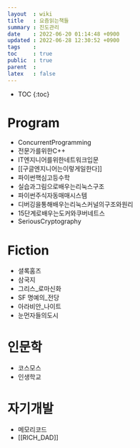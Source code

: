 ```yaml
---
layout  : wiki
title   : 요즘읽는책들
summary : 진도관리
date    : 2022-06-20 01:14:48 +0900
updated : 2022-06-28 12:30:52 +0900
tags    : 
toc     : true
public  : true
parent  : 
latex   : false
---
```

* TOC
{:toc}

# **Program**
* ConcurrentProgramming
* 전문가를위한C++
* IT엔지니어를위한네트워크입문
* [[구글엔지니어는이렇게일한다]]
* 파이썬핵심고등수학
* 실습과그림으로배우는리눅스구조
* 파이썬주식자동매매시스템
* 디버깅을통해배우는리눅스커널의구조와원리
* 15단계로배우는도커와쿠버네트스 
* SeriousCryptography
# **Fiction**
* 셜록홈즈
* 삼국지
* 그리스_로마신화
* SF 명예의_전당
* 아라비안_나이트
* 눈먼자들의도시
# **인문학**
* 코스모스
* 인생학교
# **자기개발**
* 메모리코드
* [[RICH_DAD]]
